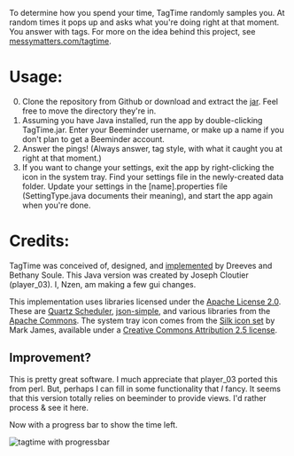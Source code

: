 To determine how you spend your time, TagTime randomly samples you. At random times it pops up and asks what you're doing right at that moment. You answer with tags. For more on the idea behind this project, see [messymatters.com/tagtime](http://messymatters.com/tagtime).

# Usage:

0. Clone the repository from Github or download and extract the [jar](http://www.mediafire.com/download.php?ndaaq5p3r6z7u45). Feel free to move the directory they're in.
1. Assuming you have Java installed, run the app by double-clicking TagTime.jar. Enter your Beeminder username, or make up a name if you don't plan to get a Beeminder account.
2. Answer the pings! (Always answer, tag style, with what it caught you at right at that moment.)
3. If you want to change your settings, exit the app by right-clicking the icon in the system tray. Find your settings file in the newly-created data folder. Update your settings in the [name].properties file (SettingType.java documents their meaning), and start the app again when you're done.

# Credits:

TagTime was conceived of, designed, and [implemented](https://github.com/dreeves/TagTime) by Dreeves and Bethany Soule. This Java version was created by Joseph Cloutier (player_03). I, Nzen, am making a few gui changes.

This implementation uses libraries licensed under the [Apache License 2.0](http://www.apache.org/licenses/LICENSE-2.0.html). These are [Quartz Scheduler](http://www.quartz-scheduler.org/), [json-simple](http://code.google.com/p/json-simple/), and various libraries from the [Apache Commons](http://commons.apache.org/codec/). The system tray icon comes from the [Silk icon set](http://www.famfamfam.com/lab/icons/silk/) by Mark James, available under a [Creative Commons Attribution 2.5 license](http://creativecommons.org/licenses/by/2.5/).

## Improvement?

This is pretty great software. I much appreciate that player_03 ported this from perl. But, perhaps I can fill in some functionality that _I_ fancy. It seems that this version totally relies on beeminder to provide views. I'd rather process & see it here.

Now with a progress bar to show the time left.

![tagtime with progressbar](https://farm3.staticflickr.com/2946/15429286301_f711c33b6d_o_d.jpg)